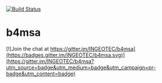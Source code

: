 [![Build Status](https://travis-ci.org/INGEOTEC/b4msa.svg?branch=master)](https://travis-ci.org/INGEOTEC/b4msa)

# b4msa

[![Join the chat at https://gitter.im/INGEOTEC/b4msa](https://badges.gitter.im/INGEOTEC/b4msa.svg)](https://gitter.im/INGEOTEC/b4msa?utm_source=badge&utm_medium=badge&utm_campaign=pr-badge&utm_content=badge)
